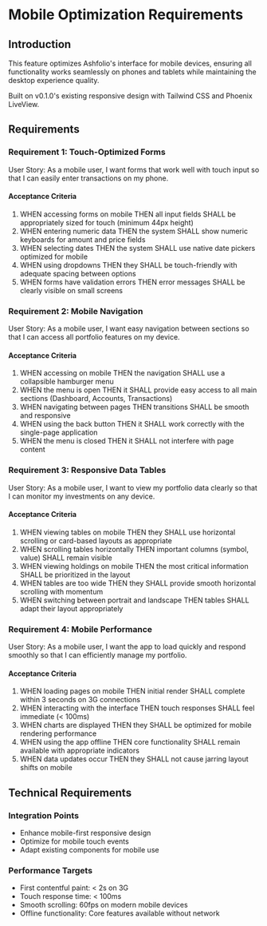 # Mobile Optimization Requirements

## Introduction

This feature optimizes Ashfolio's interface for mobile devices, ensuring all functionality works seamlessly on phones and tablets while maintaining the desktop experience quality.

Built on v0.1.0's existing responsive design with Tailwind CSS and Phoenix LiveView.

## Requirements

### Requirement 1: Touch-Optimized Forms

User Story: As a mobile user, I want forms that work well with touch input so that I can easily enter transactions on my phone.

#### Acceptance Criteria

1. WHEN accessing forms on mobile THEN all input fields SHALL be appropriately sized for touch (minimum 44px height)
2. WHEN entering numeric data THEN the system SHALL show numeric keyboards for amount and price fields
3. WHEN selecting dates THEN the system SHALL use native date pickers optimized for mobile
4. WHEN using dropdowns THEN they SHALL be touch-friendly with adequate spacing between options
5. WHEN forms have validation errors THEN error messages SHALL be clearly visible on small screens

### Requirement 2: Mobile Navigation

User Story: As a mobile user, I want easy navigation between sections so that I can access all portfolio features on my device.

#### Acceptance Criteria

1. WHEN accessing on mobile THEN the navigation SHALL use a collapsible hamburger menu
2. WHEN the menu is open THEN it SHALL provide easy access to all main sections (Dashboard, Accounts, Transactions)
3. WHEN navigating between pages THEN transitions SHALL be smooth and responsive
4. WHEN using the back button THEN it SHALL work correctly with the single-page application
5. WHEN the menu is closed THEN it SHALL not interfere with page content

### Requirement 3: Responsive Data Tables

User Story: As a mobile user, I want to view my portfolio data clearly so that I can monitor my investments on any device.

#### Acceptance Criteria

1. WHEN viewing tables on mobile THEN they SHALL use horizontal scrolling or card-based layouts as appropriate
2. WHEN scrolling tables horizontally THEN important columns (symbol, value) SHALL remain visible
3. WHEN viewing holdings on mobile THEN the most critical information SHALL be prioritized in the layout
4. WHEN tables are too wide THEN they SHALL provide smooth horizontal scrolling with momentum
5. WHEN switching between portrait and landscape THEN tables SHALL adapt their layout appropriately

### Requirement 4: Mobile Performance

User Story: As a mobile user, I want the app to load quickly and respond smoothly so that I can efficiently manage my portfolio.

#### Acceptance Criteria

1. WHEN loading pages on mobile THEN initial render SHALL complete within 3 seconds on 3G connections
2. WHEN interacting with the interface THEN touch responses SHALL feel immediate (< 100ms)
3. WHEN charts are displayed THEN they SHALL be optimized for mobile rendering performance
4. WHEN using the app offline THEN core functionality SHALL remain available with appropriate indicators
5. WHEN data updates occur THEN they SHALL not cause jarring layout shifts on mobile

## Technical Requirements

### Integration Points

- Enhance mobile-first responsive design
- Optimize for mobile touch events
- Adapt existing components for mobile use

### Performance Targets

- First contentful paint: < 2s on 3G
- Touch response time: < 100ms
- Smooth scrolling: 60fps on modern mobile devices
- Offline functionality: Core features available without network
